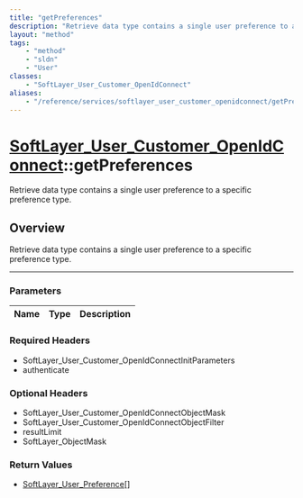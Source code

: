 ```yaml
---
title: "getPreferences"
description: "Retrieve data type contains a single user preference to a specific preference type."
layout: "method"
tags:
    - "method"
    - "sldn"
    - "User"
classes:
    - "SoftLayer_User_Customer_OpenIdConnect"
aliases:
    - "/reference/services/softlayer_user_customer_openidconnect/getPreferences"
---
```

# [SoftLayer_User_Customer_OpenIdConnect](/reference/services/SoftLayer_User_Customer_OpenIdConnect)::getPreferences


Retrieve data type contains a single user preference to a specific preference type.


## Overview 
Retrieve data type contains a single user preference to a specific preference type.

-----

### Parameters 
|Name | Type | Description |
| --- | --- | --- |


### Required Headers
* SoftLayer_User_Customer_OpenIdConnectInitParameters
* authenticate


### Optional Headers
* SoftLayer_User_Customer_OpenIdConnectObjectMask
* SoftLayer_User_Customer_OpenIdConnectObjectFilter
* resultLimit
* SoftLayer_ObjectMask

### Return Values
* <a href='/reference/datatypes/SoftLayer_User_Preference'>SoftLayer_User_Preference[] </a>





